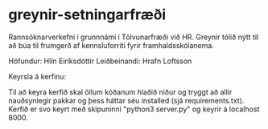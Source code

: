 # greynir-setningarfræði

Rannsóknarverkefni í grunnnámi í Tölvunarfræði við HR. Greynir tólið nýtt til að búa til frumgerð af kennsluforriti fyrir framhaldsskólanema.

Höfundur: Hlín Eiríksdóttir
Leiðbeinandi: Hrafn Loftsson

Keyrsla á kerfinu: 

Til að keyra kerfið skal öllum kóðanum hlaðið niður og tryggt að allir nauðsynlegir pakkar og þess háttar séu installed (sjá requirements.txt). Kerfið er svo keyrt með skipuninni "python3 server.py" og keyrir á localhost 8000.
